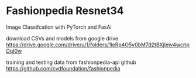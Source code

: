 # Fashionpedia Resnet34
 Image Classifcation with PyTorch and FasAi
 
 download CSVs and models from google drive
 https://drive.google.com/drive/u/1/folders/1leRp4O5v0bM7d2tBXjlmv4wcripDqI0w
 
 training and testing data from fashionpedia-api github
 https://github.com/cvdfoundation/fashionpedia

